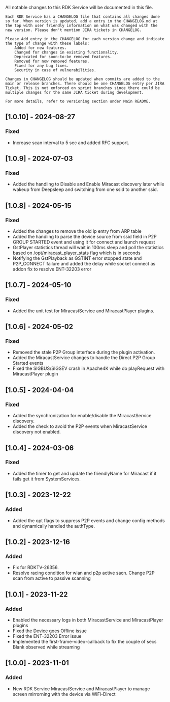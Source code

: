 All notable changes to this RDK Service will be documented in this file.

    Each RDK Service has a CHANGELOG file that contains all changes done so far. When version is updated, add a entry in the CHANGELOG.md at the top with user friendly information on what was changed with the new version. Please don't mention JIRA tickets in CHANGELOG.

    Please Add entry in the CHANGELOG for each version change and indicate the type of change with these labels:
        Added for new features.
        Changed for changes in existing functionality.
        Deprecated for soon-to-be removed features.
        Removed for now removed features.
        Fixed for any bug fixes.
        Security in case of vulnerabilities.

    Changes in CHANGELOG should be updated when commits are added to the main or release branches. There should be one CHANGELOG entry per JIRA Ticket. This is not enforced on sprint branches since there could be multiple changes for the same JIRA ticket during development.

    For more details, refer to versioning section under Main README.
## [1.0.10] - 2024-08-27
### Fixed
- Increase scan interval to 5 sec and added RFC support.

## [1.0.9] - 2024-07-03
### Fixed
- Added the handling to Disable and Enable Miracast discovery later while wakeup from Deepsleep and switching from one ssid to another ssid.

## [1.0.8] - 2024-05-15
### Fixed
- Added the changes to remove the old ip entry from ARP table
- Added the handling to parse the device source from ssid field in P2P GROUP STARTED event and using it for connect and launch request
- GstPlayer statistics thread will wait in 100ms sleep and poll the statistics based on /opt/miracast_player_stats flag which is in seconds
- Notifying the GstPlayback as GSTINT error stopped state and P2P_CONNECT failure and added the delay while socket connect as addon fix to resolve ENT-32203 error

## [1.0.7] - 2024-05-10
### Fixed
- Added the unit test for MiracastService and MiracastPlayer plugins.

## [1.0.6] - 2024-05-02
### Fixed
- Removed the stale P2P Group interface during the plugin activation.
- Added the MiracastService changes to handle the Direct P2P Group Started events
- Fixed the SIGBUS/SIGSEV crash in Apache4K while do playRequest with MiracastPlayer plugin

## [1.0.5] - 2024-04-04
### Fixed
- Added the synchronization for enable/disable the MiracastService discovery.
- Added the check to avoid the P2P events when MiracastService discovery not enabled.

## [1.0.4] - 2024-03-06
### Fixed
- Added the timer to get and update the friendlyName for Miracast if it fails get it from SystemServices.

## [1.0.3] - 2023-12-22
### Added
- Added the opt flags to suppress P2P events and change config methods and dynamically handled the authType.

## [1.0.2] - 2023-12-16
### Added
- Fix for RDKTV-26356.
- Resolve racing condition for wlan and p2p active sacn. Change P2P scan from active to passive scanning

## [1.0.1] - 2023-11-22
### Added
- Enabled the necessary logs in both MiracastService and MiracastPlayer plugins
- Fixed the Device goes Offline issue
- Fixed the ENT-32203 Error issue
- Implemented the first-frame-video-callback to fix the couple of secs Blank observed while streaming

## [1.0.0] - 2023-11-01
### Added
- New RDK Service MiracastService and MiracastPlayer to manage screen mirrorning with the device via WiFi-Direct
